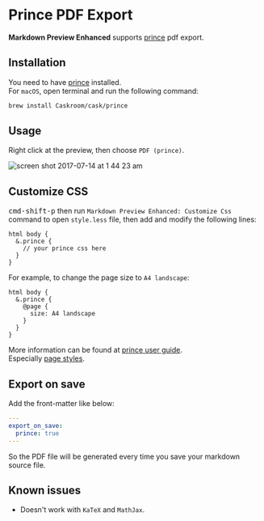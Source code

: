# Prince PDF Export
**Markdown Preview Enhanced** supports [prince](https://www.princexml.com/) pdf export.  

## Installation  
You need to have [prince](https://www.princexml.com/) installed.  
For `macOS`, open terminal and run the following command:
```sh
brew install Caskroom/cask/prince
```

## Usage
Right click at the preview, then choose `PDF (prince)`.  

![screen shot 2017-07-14 at 1 44 23 am](https://user-images.githubusercontent.com/1908863/28201287-fb5ea8d0-6835-11e7-9bdb-2afb458ee5cc.png)

## Customize CSS
<kbd>cmd-shift-p</kbd> then run `Markdown Preview Enhanced: Customize Css` command to open `style.less` file, then add and modify the following lines:  

```less
html body {
  &.prince {
    // your prince css here
  }
}
```

For example, to change the page size to `A4 landscape`:  
```less
html body {
  &.prince {
    @page {
      size: A4 landscape
    }
  }
}
```

More information can be found at [prince user guide](https://www.princexml.com/doc/).  
Especially [page styles](https://www.princexml.com/doc/paged/#page-styles).  

## Export on save
Add the front-matter like below:  
```yaml
---
export_on_save:
  prince: true
---
```
So the PDF file will be generated every time you save your markdown source file.  


## Known issues
* Doesn't work with `KaTeX` and `MathJax`.  